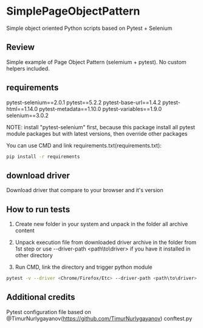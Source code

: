 # SimplePageObjectPattern
Simple object oriented Python scripts based on Pytest + Selenium

Review
------

Simple example of Page Object Pattern (selemium + pytest). No custom helpers included.

requirements
------------

pytest-selenium==2.0.1
pytest==5.2.2
pytest-base-url==1.4.2
pytest-html==1.14.0
pytest-metadata==1.10.0
pytest-variables==1.9.0
selenium==3.0.2

NOTE: install "pytest-selenium" first, because this package install all pytest module packages but with latest versions, then override other packages

You can use CMD and link requirements.txt(requirements.txt):

```bash
pip install -r requirements
```

download driver
---------------

Download driver that compare to your browser and it's version

How to run tests
----------------

1) Create new folder in your system and unpack in the folder all archive content
   
2) Unpack execution file from downloaded driver archive in the folder from 1st step or use --driver-path <path\to\driver> if you have it installed in other directory

3) Run CMD, link the directory and trigger python module

```bash
pytest -v --driver <Chrome/Firefox/Etc> --driver-path <path\to\driver>
```

Additional credits
------------------

Pytest configuration file based on @TimurNurlygayanov(https://github.com/TimurNurlygayanov) conftest.py
